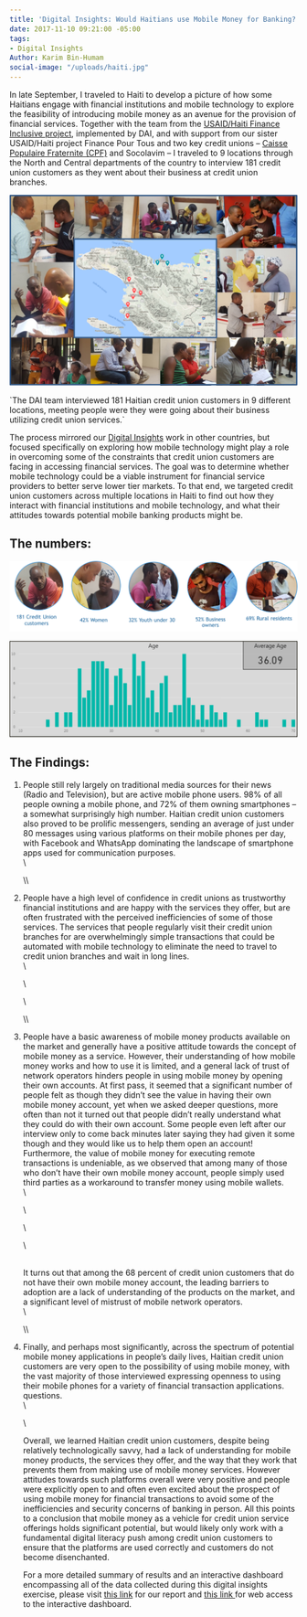 ```yaml
---
title: 'Digital Insights: Would Haitians use Mobile Money for Banking?'
date: 2017-11-10 09:21:00 -05:00
tags:
- Digital Insights
Author: Karim Bin-Humam
social-image: "/uploads/haiti.jpg"
---
```


In late September, I traveled to Haiti to develop a picture of how some Haitians engage with financial institutions and mobile technology to explore the feasibility of introducing mobile money as an avenue for the provision of financial services. Together with the team from the [USAID/Haiti Finance Inclusive project](https://www.dai.com/our-work/projects/haiti-finance-inclusive-fininc), implemented by DAI, and with support from our sister USAID/Haiti project Finance Pour Tous and two key credit unions – [Caisse Populaire Fraternite (CPF)](https://www.facebook.com/CPFRATERNITE/) and Socolavim – I traveled to 9 locations through the North and Central departments of the country to interview 181 credit union customers as they went about their business at credit union branches.

<!--more-->

![photo.png](/uploads/photo.png)

\`The DAI team interviewed 181 Haitian credit union customers in 9 different locations, meeting people were they were going about their business utilizing credit union services.\`

The process mirrored our [Digital Insights](https://dai-global-digital.com/tags/?tag=digital-insights) work in other countries, but focused specifically on exploring how mobile technology might play a role in overcoming some of the constraints that credit union customers are facing in accessing financial services. The goal was to determine whether mobile technology could be a viable instrument for financial service providers to better serve lower tier markets. To that end, we targeted credit union customers across multiple locations in Haiti to find out how they interact with financial institutions and mobile technology, and what their attitudes towards potential mobile banking products might be.

## The numbers:

![numbers.png](/uploads/numbers.png)

![avg age-57a6a6.png](/uploads/avg%20age-57a6a6.png)

## The Findings:

1. People still rely largely on traditional media sources for their news (Radio and Television), but are active mobile phone users. 98% of all people owning a mobile phone, and 72% of them owning smartphones – a somewhat surprisingly high number. Haitian credit union customers also proved to be prolific messengers, sending an average of just under 80 messages using various platforms on their mobile phones per day, with Facebook and WhatsApp dominating the landscape of smartphone apps used for communication purposes.\
   \
   <script id="infogram_0_88ca6b05-89a9-4b1b-9c58-fbc6491168dc" title="Haiti Mobile Phone Data" src="https://e.infogram.com/js/dist/embed.js?hvq" type="text/javascript"></script>\\

2. People have a high level of confidence in credit unions as trustworthy financial institutions and are happy with the services they offer, but are often frustrated with the perceived inefficiencies of some of those services. The services that people regularly visit their credit union branches for are overwhelmingly simple transactions that could be automated with mobile technology to eliminate the need to travel to credit union branches and wait in long lines. \
   \
   <script id="infogram_0_614957aa-23e0-4d92-83c4-939587fa0342" title="Haiti Credit Union Satisfaction" src="https://e.infogram.com/js/dist/embed.js?prM" type="text/javascript"></script>\
   \
   <script id="infogram_0_0d5cb8bc-b4a8-4ee9-814b-032632ada8b4" title="" src="https://e.infogram.com/js/dist/embed.js?Rsy" type="text/javascript"></script>\\

3. People have a basic awareness of mobile money products available on the market and generally have a positive attitude towards the concept of mobile money as a service. However, their understanding of how mobile money works and how to use it is limited, and a general lack of trust of network operators hinders people in using mobile money by opening their own accounts. At first pass, it seemed that a significant number of people felt as though they didn’t see the value in having their own mobile money account, yet when we asked deeper questions, more often than not it turned out that people didn’t really understand what they could do with their own account. Some people even left after our interview only to come back minutes later saying they had given it some though and they would like us to help them open an account! Furthermore, the value of mobile money for executing remote transactions is undeniable, as we observed that among many of those who don’t have their own mobile money account, people simply used third parties as a workaround to transfer money using mobile wallets.\
   \
   <script id="infogram_0_e405790f-0392-4bd8-99aa-4a699a10d021" title="Haiti Mobile Money Awareness" src="https://e.infogram.com/js/dist/embed.js?bpS" type="text/javascript"></script>\
   \
   <script id="infogram_0_131e8712-e9bd-4e55-a63d-1109da8f756a" title="Haiti Mobile Money advantages" src="https://e.infogram.com/js/dist/embed.js?F75" type="text/javascript"></script>\
   \
   It turns out that among the 68 percent of credit union customers that do not have their own mobile money account, the leading barriers to adoption are a lack of understanding of the products on the market, and a significant level of mistrust of mobile network operators.\
   \
   <script id="infogram_0_3ed6d83e-8947-48ef-90a3-2d10d1481b6f" title="Why don&amp;#39;t you open a mobile money account?" src="https://e.infogram.com/js/dist/embed.js?2AM" type="text/javascript"></script>\\

4. Finally, and perhaps most significantly, across the spectrum of potential mobile money applications in people’s daily lives, Haitian credit union customers are very open to the possibility of using mobile money, with the vast majority of those interviewed expressing openness to using their mobile phones for a variety of financial transaction applications. questions.\
   \
   <script id="infogram_0_668201ed-9d2a-4894-bee2-7be654a0c468" title="" src="https://e.infogram.com/js/dist/embed.js?x0N" type="text/javascript"></script>\
   Overall, we learned Haitian credit union customers, despite being relatively technologically savvy, had a lack of understanding for mobile money products, the services they offer, and the way that they work that prevents them from making use of mobile money services. However attitudes towards such platforms overall were very positive and people were explicitly open to and often even excited about the prospect of using mobile money for financial transactions to avoid some of the inefficiencies and security concerns of banking in person. All this points to a conclusion that mobile money as a vehicle for credit union service offerings holds significant potential, but would likely only work with a fundamental digital literacy push among credit union customers to ensure that the platforms are used correctly and customers do not become disenchanted.

   For a more detailed summary of results and an interactive dashboard encompassing all of the data collected during this digital insights exercise, please visit [this link](http://bit.ly/2hh1Xau) for our report and [this link ](https://app.powerbi.com/view?r=eyJrIjoiNTM4OTE5ODItZDc5Ny00NmFkLWE1ZWEtMjBiZmQ5NjRkMDE0IiwidCI6IjcxMDcxMTNkLWUyMGItNGMyMC1hNGNlLTU1M2NhYmJmNjg2ZCIsImMiOjN9)for web access to the interactive dashboard.